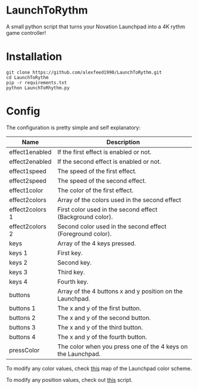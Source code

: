 # LaunchToRythm

A small python script that turns your Novation Launchpad into a 4K rythm game controller!

# Installation

```
git clone https://github.com/alexfeed1990/LaunchToRythm.git
cd LaunchToRythm
pip -r requirements.txt
python LaunchToRhythm.py
```

# Config

The configuration is pretty simple and self explanatory:

Name            | Description
----------------| -------------
effect1enabled  | If the first effect is enabled or not.
effect2enabled  | If the second effect is enabled or not.
effect1speed    | The speed of the first effect.
effect2speed    | The speed of the second effect.
effect1color    | The color of the first effect.
effect2colors   | Array of the colors used in the second effect
effect2colors 1 | First color used in the second effect (Background color).
effect2colors 2 | Second color used in the second effect (Foreground color).
keys            | Array of the 4 keys pressed.
keys 1          | First key.
keys 2          | Second key.
keys 3          | Third key.
keys 4          | Fourth key.
buttons         | Array of the 4 buttons x and y position on the Launchpad.
buttons 1       | The x and y of the first button.
buttons 2       | The x and y of the second button.
buttons 3       | The x and y of the third button.
buttons 4       | The x and y of the fourth button.
pressColor      | The color when you press one of the 4 keys on the Launchpad.

To modify any color values, check [this](http://www.launchpadfun.com/downloads/Velocity-Colors_MASTER_PICTURE_hires.png) map of the Launchpad color scheme.

To modify any position values, check out [this](https://github.com/FMMT666/launchpad.py/blob/master/examples/buttons_xy.py) script.
